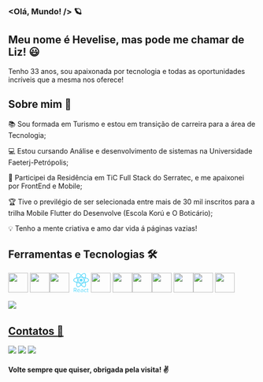 ### <Olá, Mundo! /> 🪐 
## Meu nome é Hevelise, mas pode me chamar de Liz! 😃
Tenho 33 anos, sou apaixonada por tecnologia e todas as oportunidades incríveis que a mesma nos oferece!

## Sobre mim 🌻
📚 Sou formada em Turismo e estou em transição de carreira para a área de Tecnologia;

💻 Estou cursando Análise e desenvolvimento de sistemas na Universidade Faeterj-Petrópolis;

🥇 Participei da Residência em TiC Full Stack do Serratec, e me apaixonei por FrontEnd e Mobile;

🏆 Tive o previlégio de ser selecionada entre mais de 30 mil inscritos para a trilha Mobile Flutter do Desenvolve (Escola Korú e O Boticário);

💡 Tenho a mente criativa e amo dar vida á páginas vazias!

## Ferramentas e Tecnologias 🛠

<img loading="lazy" src="https://cdn.jsdelivr.net/gh/devicons/devicon/icons/html5/html5-original.svg" width="40" height="40"/>     <img loading="lazy" src="https://cdn.jsdelivr.net/gh/devicons/devicon/icons/css3/css3-original.svg" width="40" height="40"/><img loading="lazy" src="https://cdn.jsdelivr.net/gh/devicons/devicon/icons/javascript/javascript-original.svg" width="40" height="40"/> <img loading="lazy" src="https://raw.githubusercontent.com/devicons/devicon/master/icons/react/react-original-wordmark.svg" style="color:white" width="40" height="40"/><img loading="lazy" src="https://reactnative.dev/img/header_logo.svg"  width="40" height="40"/> <img loading="lazy" src="https://cdn.jsdelivr.net/gh/devicons/devicon/icons/canva/canva-original.svg" width="40" height="40"/><img loading="lazy" src="https://www.vectorlogo.zone/logos/figma/figma-icon.svg"  width="40" height="40"/><img loading="lazy" src="https://cdn.jsdelivr.net/gh/devicons/devicon/icons/git/git-original.svg" width="40" height="40"/> <img loading="lazy" src="https://cdn.jsdelivr.net/gh/devicons/devicon/icons/github/github-original.svg" width="40" height="40"/><img loading="lazy" src="https://cdn.jsdelivr.net/gh/devicons/devicon/icons/dart/dart-original.svg" width="40" height="40"/>   <img loading="lazy" src="https://cdn.jsdelivr.net/gh/devicons/devicon/icons/flutter/flutter-original.svg" width="40" height="40"/>

</div>

<div>
<a href="https://github.com/Hevelise-Liz">
<img loading="lazy" height="180em" src="https://github-readme-stats.vercel.app/api/top-langs/?username=Hevelise-Liz&layout=compact&langs_count=7&theme=dracula"/>
</div>

## Contatos 📌

<div>

<a href="https://www.linkedin.com/in/hevelise-liz" target="_blank"><img loading="lazy" src="https://img.shields.io/badge/-LinkedIn-%230077B5?style=for-the-badge&logo=linkedin&logoColor=white" target="_blank"></a>
<a href="https://hevelise-liz.github.io/MeuPortfolio/" target="_blank"><img loading="lazy" src="https://img.shields.io/badge/Portfolio-FF5722?style=for-the-badge&logo=todoist&logoColor=white"></a>
<a href = "mailto:liz.souza.dias@gmail.com"><img loading="lazy" src="https://img.shields.io/badge/Gmail-D14836?style=for-the-badge&logo=gmail&logoColor=white" target="_blank"></a>

#### Volte sempre que quiser, obrigada pela visita! ✌
